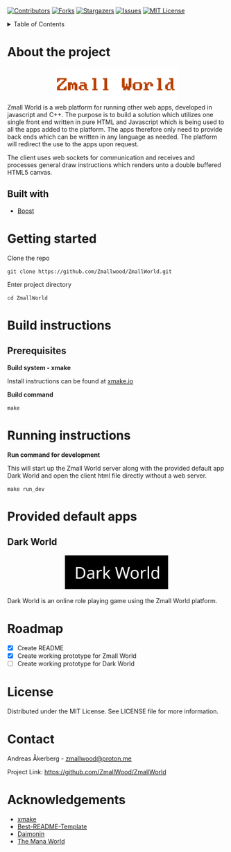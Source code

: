 [![Contributors][contributors-shield]][contributors-url]
[![Forks][forks-shield]][forks-url]
[![Stargazers][stars-shield]][stars-url]
[![Issues][issues-shield]][issues-url]
[![MIT License][license-shield]][license-url]

<details>
  <summary>Table of Contents</summary>
  <ol>
    <li>
      <a href="#about-the-project">About The Project</a>
      <ul>
        <li><a href="#built-with">Built With</a></li>
      </ul>
    </li>
    <li><a href="#getting-started">Getting Started</a></li>
    <li><a href="#build-instructions">Build Instructions</a></li>
    <li><a href="#running-instructions">Running Instructions</a></li>
    <li>
      <a href="#provided-default-apps">Provided Default Apps</a>
      <ul>
        <li><a href="#dark-world">Dark World</a></li>
      </ul>
    </li>
    <li><a href="#roadmap">Roadmap</a></li>
    <li><a href="#license">License</a></li>
    <li><a href="#contact">Contact</a></li>
    <li><a href="#acknowledgements">Acknowledgements</a></li>
  </ol>
</details>

# About the project

<div align="center">
  <img src="media/images/zmall_world_logo.png" alt="Zmall World">
</div>
Zmall World is a web platform for running other web apps, developed in javascript and C++. The purpose is to build a solution which utilizes one single front end written in pure HTML and Javascript which is being used to all the apps added to the platform. The apps therefore only need to provide back ends which can be written in any language as needed. The platform will redirect the use to the apps upon request.

The client uses web sockets for communication and receives and processes general draw instructions which renders unto a double buffered HTML5 canvas.

## Built with

- [Boost](https://www.boost.org)

# Getting started

Clone the repo

    git clone https://github.com/Zmallwood/ZmallWorld.git

Enter project directory

    cd ZmallWorld

# Build instructions

## Prerequisites

**Build system - xmake**

Install instructions can be found at [xmake.io](https://xmake.io)

**Build command**

    make

# Running instructions

**Run command for development**

This will start up the Zmall World server along with the provided default app Dark World and open the client html file directly without a web server.

    make run_dev

# Provided default apps
## Dark World
<div align="center">
  <img src="media/images/dark_world_logo.png" alt="Dark World">
</div>

Dark World is an online role playing game using the Zmall World platform.

# Roadmap

- [x] Create README
- [x] Create working prototype for Zmall World
- [ ] Create working prototype for Dark World

# License

Distributed under the MIT License. See LICENSE file for more information.

# Contact

Andreas Åkerberg - zmallwood@proton.me

Project Link: https://github.com/ZmallWood/ZmallWorld

# Acknowledgements

- [xmake](https://xmake.io)
- [Best-README-Template](https://github.com/othneildrew/Best-README-Template)
- [Daimonin](https://www.daimonin.org)
- [The Mana World](https://www.themanaworld.org)

[contributors-shield]: https://img.shields.io/github/contributors/othneildrew/Best-README-Template.svg?style=for-the-badge
[contributors-url]: https://github.com/ZmallWood/ZmallWorld/graphs/contributors
[forks-shield]: https://img.shields.io/github/forks/othneildrew/Best-README-Template.svg?style=for-the-badge
[forks-url]: https://github.com/ZmallWood/ZmallWorld/network/members
[stars-shield]: https://img.shields.io/github/stars/othneildrew/Best-README-Template.svg?style=for-the-badge
[stars-url]: https://github.com/ZmallWood/ZmallWorld/stargazers
[issues-shield]: https://img.shields.io/github/issues/othneildrew/Best-README-Template.svg?style=for-the-badge
[issues-url]: https://github.com/ZmallWood/ZmallWorld/issues
[license-shield]: https://img.shields.io/github/license/othneildrew/Best-README-Template.svg?style=for-the-badge
[license-url]: https://github.com/ZmallWood/ZmallWorld/blob/master/LICENSE.txt
